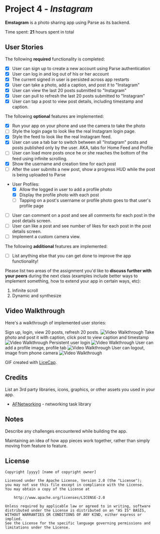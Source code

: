 # Project 4 - *Instagram*

**Emstagram** is a photo sharing app using Parse as its backend.

Time spent: **21** hours spent in total

## User Stories

The following **required** functionality is completed:

- [X] User can sign up to create a new account using Parse authentication
- [X] User can log in and log out of his or her account
- [X] The current signed in user is persisted across app restarts
- [X] User can take a photo, add a caption, and post it to "Instagram"
- [X] User can view the last 20 posts submitted to "Instagram"
- [X] User can pull to refresh the last 20 posts submitted to "Instagram"
- [X] User can tap a post to view post details, including timestamp and caption.

The following **optional** features are implemented:

- [X] Run your app on your phone and use the camera to take the photo
- [ ] Style the login page to look like the real Instagram login page.
- [X] Style the feed to look like the real Instagram feed.
- [X] User can use a tab bar to switch between all "Instagram" posts and posts published only by the user. AKA, tabs for Home Feed and Profile
- [ ] User can load more posts once he or she reaches the bottom of the feed using infinite scrolling.
- [X] Show the username and creation time for each post
- [ ] After the user submits a new post, show a progress HUD while the post is being uploaded to Parse
- User Profiles:
  - [X] Allow the logged in user to add a profile photo
  - [X] Display the profile photo with each post
  - [ ] Tapping on a post's username or profile photo goes to that user's profile page
- [ ] User can comment on a post and see all comments for each post in the post details screen.
- [ ] User can like a post and see number of likes for each post in the post details screen.
- [ ] Implement a custom camera view.

The following **additional** features are implemented:

- [ ] List anything else that you can get done to improve the app functionality!

Please list two areas of the assignment you'd like to **discuss further with your peers** during the next class (examples include better ways to implement something, how to extend your app in certain ways, etc):

1. Infinite scroll
2. Dynamic and synthesize

## Video Walkthrough

Here's a walkthrough of implemented user stories:

Sign up, login, view 20 posts, refresh 20 posts.
<img src='http://g.recordit.co/QKbS87cr2R.gif' title='Video Walkthrough' width='' alt='Video Walkthrough' />
Take photo and post it with caption, click post to view caption and timestamp
<img src='http://g.recordit.co/Uqs7LAn83l.gif' title='Video Walkthrough' width='' alt='Video Walkthrough' />
Persistent user login
<img src='http://g.recordit.co/ryEif8jmXf.gif' title='Video Walkthrough' width='' alt='Video Walkthrough' />
User can add a profile image, profile tab
<img src='http://g.recordit.co/7L97qt08i0.gif' title='Video Walkthrough' width='' alt='Video Walkthrough' />
User can logout, image from phone camera
<img src='http://g.recordit.co/EfVYtiEFyQ.gif' title='Video Walkthrough' width='' alt='Video Walkthrough' />

GIF created with [LiceCap](http://www.cockos.com/licecap/).

## Credits

List an 3rd party libraries, icons, graphics, or other assets you used in your app.

- [AFNetworking](https://github.com/AFNetworking/AFNetworking) - networking task library


## Notes

Describe any challenges encountered while building the app.

Maintaining an idea of how app pieces work together, rather than simply moving from feature to feature.

## License

    Copyright [yyyy] [name of copyright owner]

    Licensed under the Apache License, Version 2.0 (the "License");
    you may not use this file except in compliance with the License.
    You may obtain a copy of the License at

        http://www.apache.org/licenses/LICENSE-2.0

    Unless required by applicable law or agreed to in writing, software
    distributed under the License is distributed on an "AS IS" BASIS,
    WITHOUT WARRANTIES OR CONDITIONS OF ANY KIND, either express or implied.
    See the License for the specific language governing permissions and
    limitations under the License.
